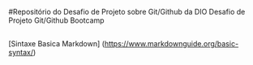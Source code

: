 #Repositório do Desafio de Projeto sobre Git/Github da DIO
Desafio de Projeto Git/Github Bootcamp

##
[Sintaxe Basica Markdown] (https://www.markdownguide.org/basic-syntax/)
